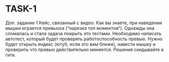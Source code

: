 # TASK-1
Доп. задание 1
Кейс, связанный с видео. Как вы знаете, при наведении мышки играется превьюха (“нарезка топ моментов“). Однажды она сломалась и стала задача покрыть это тестами.
Необходимо написать автотест, который будет проверять работоспособность превью. Нужно будет открыть яндекс (ютуб, если это вам ближе), навести мышку и проверить что превью действительно меняется.
Решения скидывайте в гите.
